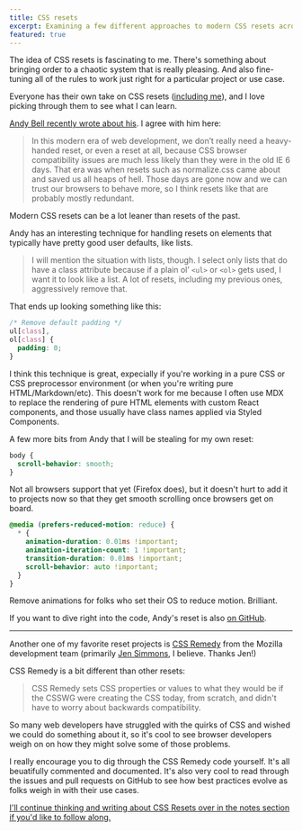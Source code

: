 ```yaml
---
title: CSS resets
excerpt: Examining a few different approaches to modern CSS resets across the web.
featured: true
---
```


The idea of CSS resets is fascinating to me. There's something about bringing order to a chaotic system that is really pleasing. And also fine-tuning all of the rules to work just right for a particular project or use case.

Everyone has their own take on CSS resets ([including me](https://github.com/chasemccoy/kit/blob/master/src/components/CSSReset/index.js)), and I love picking through them to see what I can learn.

[Andy Bell recently wrote about his](https://hankchizljaw.com/wrote/a-modern-css-reset/). I agree with him here:

> In this modern era of web development, we don’t really need a heavy-handed reset, or even a reset at all, because CSS browser compatibility issues are much less likely than they were in the old IE 6 days. That era was when resets such as normalize.css came about and saved us all heaps of hell. Those days are gone now and we can trust our browsers to behave more, so I think resets like that are probably mostly redundant.

Modern CSS resets can be a lot leaner than resets of the past.

Andy has an interesting technique for handling resets on elements that typically have pretty good user defaults, like lists.

> I will mention the situation with lists, though. I select only lists that do have a class attribute because if a plain ol’ `<ul>` or `<ol>` gets used, I want it to look like a list. A lot of resets, including my previous ones, aggressively remove that.

That ends up looking something like this:

```css
/* Remove default padding */
ul[class],
ol[class] {
  padding: 0;
}
```

I think this technique is great, expecially if you're working in a pure CSS or CSS preprocessor environment (or when you're writing pure HTML/Markdown/etc). This doesn't work for me because I often use MDX to replace the rendering of pure HTML elements with custom React components, and those usually have class names applied via Styled Components.

A few more bits from Andy that I will be stealing for my own reset:

```css
body {
  scroll-behavior: smooth;
}
```

Not all browsers support that yet (Firefox does), but it doesn't hurt to add it to projects now so that they get smooth scrolling once browsers get on board.

```css
@media (prefers-reduced-motion: reduce) {
  * {
    animation-duration: 0.01ms !important;
    animation-iteration-count: 1 !important;
    transition-duration: 0.01ms !important;
    scroll-behavior: auto !important;
  }
}
```

Remove animations for folks who set their OS to reduce motion. Brilliant.

If you want to dive right into the code, Andy's reset is also [on GitHub](https://github.com/hankchizljaw/modern-css-reset).

---

Another one of my favorite reset projects is [CSS Remedy](https://github.com/mozdevs/cssremedy) from the Mozilla development team (primarily [Jen Simmons](https://jensimmons.com/), I believe. Thanks Jen!)

CSS Remedy is a bit different than other resets:

> CSS Remedy sets CSS properties or values to what they would be if the CSSWG were creating the CSS today, from scratch, and didn't have to worry about backwards compatibility.

So many web developers have struggled with the quirks of CSS and wished we could do something about it, so it's cool to see browser developers weigh on on how they might solve some of those problems.

I really encourage you to dig through the CSS Remedy code yourself. It's all beuatifully commented and documented. It's also very cool to read through the issues and pull requests on GitHub to see how best practices evolve as folks weigh in with their use cases.

<aside class='callout'>

[I'll continue thinking and writing about CSS Resets over in the notes section if you'd like to follow along.](/notes/css-resets)

</aside>
